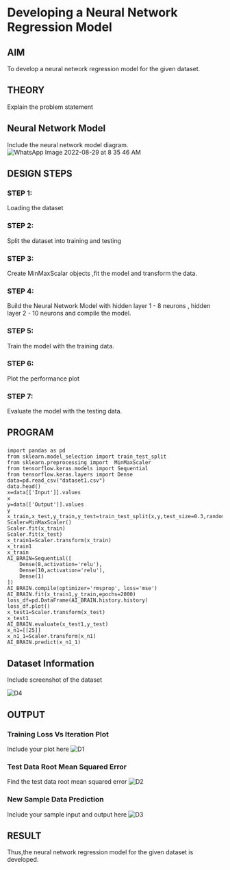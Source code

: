 # Developing a Neural Network Regression Model

## AIM

To develop a neural network regression model for the given dataset.

## THEORY

Explain the problem statement

## Neural Network Model

Include the neural network model diagram.
![WhatsApp Image 2022-08-29 at 8 35 46 AM](https://user-images.githubusercontent.com/75235032/187334902-48776795-1773-49d3-997e-abae99b637ae.jpeg)

## DESIGN STEPS

### STEP 1:

Loading the dataset

### STEP 2:

Split the dataset into training and testing

### STEP 3:

Create MinMaxScalar objects ,fit the model and transform the data.

### STEP 4:

Build the Neural Network Model with hidden layer 1 - 8 neurons , hidden layer 2 - 10 neurons and compile the model.

### STEP 5:

Train the model with the training data.

### STEP 6:

Plot the performance plot

### STEP 7:

Evaluate the model with the testing data.

## PROGRAM
### 
###
```
import pandas as pd
from sklearn.model_selection import train_test_split
from sklearn.preprocessing import  MinMaxScaler
from tensorflow.keras.models import Sequential
from tensorflow.keras.layers import Dense
data=pd.read_csv("dataset1.csv")
data.head()
x=data[['Input']].values
x
y=data[['Output']].values
y
x_train,x_test,y_train,y_test=train_test_split(x,y,test_size=0.3,random_state=33)
Scaler=MinMaxScaler()
Scaler.fit(x_train)
Scaler.fit(x_test)
x_train1=Scaler.transform(x_train)
x_train1
x_train
AI_BRAIN=Sequential([
    Dense(8,activation='relu'),
    Dense(10,activation='relu'),
    Dense(1)
])
AI_BRAIN.compile(optimizer='rmsprop', loss='mse')
AI_BRAIN.fit(x_train1,y_train,epochs=2000)
loss_df=pd.DataFrame(AI_BRAIN.history.history)
loss_df.plot()
x_test1=Scaler.transform(x_test)
x_test1
AI_BRAIN.evaluate(x_test1,y_test)
x_n1=[[25]]
x_n1_1=Scaler.transform(x_n1)
AI_BRAIN.predict(x_n1_1)
```
## Dataset Information

Include screenshot of the dataset

![D4](https://user-images.githubusercontent.com/75235032/187334728-17957598-3d5f-4d10-b543-706dab4122b0.png)

## OUTPUT

### Training Loss Vs Iteration Plot

Include your plot here
![D1](https://user-images.githubusercontent.com/75235032/187334588-5939c704-d6b9-4fb4-97e2-945d3b483007.png)

### Test Data Root Mean Squared Error

Find the test data root mean squared error
![D2](https://user-images.githubusercontent.com/75235032/187334606-f926eddd-c851-463c-a388-99e97ba9096b.png)

### New Sample Data Prediction

Include your sample input and output here
![D3](https://user-images.githubusercontent.com/75235032/187334623-c4a9c09f-8e6a-4101-8281-10f183ef6d3d.png)

## RESULT
Thus,the neural network regression model for the given dataset is developed.
